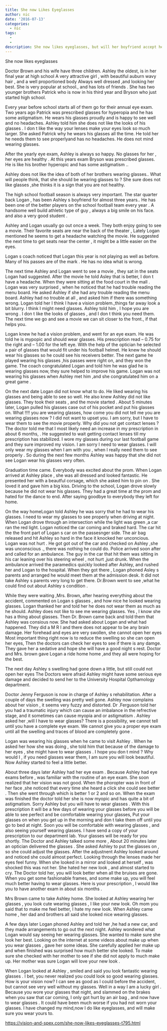 ```yaml
---
title: She now Likes Eyeglasses
author: nic
date: '2016-07-13'
categories:
  - nic
tags:
  - 
  - 
description: She now likes eyeglasses, but will her boyfriend accept her newfound appreciation for vision correction?
---
```

She now likes eyeglasses


Doctor Brown and his wife have three children.
Ashley the oldest, is  in her final year at high school
A  very attractive girl , with beautiful auburn  wavy hair , and  a well proportioned body
Always well dressed ,and looking her best.
She is very  popular at school., and has lots of friends .
She has two younger brothers Patrick who is now in his third year and Bryson who just started high school.

Every year before school starts all of them go for their annual eye exam.
Two years ago Patrick was prescribed glasses for hyperopia and he has some astigmatism.
He wears his glasses proudly and is happy to see well and no headaches.
Ashley told him she does not like the looks of his glasses .
I don t like the way  your  lenses make your  eyes look so much larger.
She  asked Patrick why he wears his glasses all the time.
He told her  he needs them to see properlyand has no headaches. 
He does not mind wearing glasses.

After the yearly eye exam, Ashley is always so happy. 
No glasses for her , her eyes are healthy  .
At this years exam Bryson was prescribed glasses.
He is like his brother hyperopic and has some astigmatism ..

Ashley does not like the idea of both of her brothers wearing glasses..
What will people think, that she should be wearing glasses to ?
She sure does not like glasses ,she thinks it is a sign that you are not healthy.

The high school football season is always very important.
The star quarter back Logan , has been  Ashley s boyfriend for almost three years..
He has been one of the better players on the school football team every year . 
A  handsome well build athletic type of guy , always a big smile on his face.
and  also a very good student .

Ashley and Logan usually go out once a week.
They both enjoy  going to see a movie.
Their favorite seats are near the back of the theater , 
Lately Logan mentioned he seems to get a headache watching the movie.
He suggested the next time to get seats near the center , it might be a little  easier on the eyes.

Logan s coach noticed that Logan  this year is not playing as well as before.
Many  of his passes are  of the mark .
He has no idea what is wrong.

The next time Ashley and Logan went to see a movie , they  sat in the seats Logan had suggested.
After the movie he told Asley that is better, I don t  have a headache.
When they were sitting at the food court in the mall .
Logan was very surprised , when  he noticed that  he had trouble reading the menu board.
He asked Ashley if she had any trouble reading the menu board.
Ashley had no trouble at all , and asked him if there was something wrong.
Logan told her I think I have a vision problem.,things far away look a  bit blurry.
I think I might need  glasses.
Ashley told him , I hope you are wrong .
I don t like the looks of glasses , and  I don t think you need them.
The next time we go and see a movie we can sit closer to the front., if that helps you.

Logan knew he had a vision problem, and went for an eye exam.
He was told he is mypopic and should wear glasses.
His prescription read – 0.75 for the right and – 1.00 for the left eye.
With the help of the optician he selected a pair of glasses that would fit under his football helmet.
He knew he should  wear his glasses so he could see his receivers better.
The next game he played wearing his glasses ,his passes were right on, and they won the game.
The coach congratulated Logan  and told him he was glad he is wearing  glasses now, they sure helped to  improve his game.
Logan was not wearing his glasses when Ashley met him ,and she congratulated him on a  great game .


On the next date Logan did not know what to do.
He liked wearing his glasses and being able to see so well.
He  also knew Ashley did not like glasses.
They took their seats , and the movie started .
About 5 minutes later, Logan   pulled his glasses  case  out of his pocket and put his glasses  on.
What !!!! you are wearing glasses, how come you did not tell me you are wearing glasses now ?
I did not want to upset you.
I am sorry, but I have to wear them  to see the movie properly.
Why did you not get contact lenses ?
The doctor told me that I most likely need an increase in my prescription in about 6 months, . 
He suggested  to wait getting contact lenses till my prescription has stabilized.
I wore my glasses during our last football game and they sure improved my vision.
I am sorry I need to wear glasses. 
I will only wear my glasses when I am with you , when I really need  them to see properly .
So during the next few months Ashley was happy that she did not see Logan wear his glasses very often.

Graduation time came.
Everybody was excited about the prom.
When Logan arrived at Ashley place , she was all dressed and looked fantastic.
He presented her with a beautful corsage, which she asked him to pin  on .
She loved it and gave him a big kiss.
Driving to the school, Logan drove slowly because  he did not wear his glasses.
They had a great time at the prom and hated for the dance to end.
After saying goodbye to everybody they left for home.

On the way homeLogan told Ashley he was sorry  that he had to wear his glasses.
I need to wear my glasses to see properly when  driving at night.
When Logan  drove  through an  intersection while the light was green ,a car ran the red light.
Logan noticed the car coming and  braked hard.
The car  hit the the front part of Logan s car on the passesnger side.
The air bag released and hit Ashley so hard in the face it knocked her unconcious.
Logan was not hurt  .
He got  got out of the car and checked on Ashley ,she was unconscious ., there was nothing he could do.
Police arrived soon after and  called for an ambulance.
The guy in the car that hit them  was sitting in his car leaning over his steering wheel ,
not hurt ,just drunk.
When the ambulance arrived the paramedics  quickly looked after Ashley, and rushed her and Logan to the hospital.
When they got there , Logan  phoned Asley s parents and arranged he would meet them at the admission desk.
It did not take Ashley s parents very long to get there.
Dr.Brown went to see ,what he could find out about Ashley s condition .

While they were waiting ,Mrs. Brown, after hearing everything about the accident, commented on Logan s glasses , and how nice he looked wearing glasses.
Logan thanked her and told her he does not wear them as much as he should. 
Ashley  does not like to see me wearing  glasses.
Yes , I know she has a thing about glasses.
Then Dr. Brown came back and told them that Ashley was consious now.
She had asked about Logan and what had happened.
They did a M R I and there does not appear to be any brain damage.
Her forehead and eyes are very swollen, she cannot open her eyes 
Most important thing right now is  to reduce the swelling so she can open her eyes,
Then the doctors can check her eyes  to see if there is any damge.
They gave her a sedative and hope she will have a good night s rest.
Doctor and Mrs. brown gave Logan a ride home home ,and they all were  hoping for the best.

The next day Ashley s swelling had gone down a little, but still could not open her eyes
The Doctors were afraid   Ashley might have some serious eye damage
and  decided to send her  to the University Hospital Opthamology department.

Doctor Jenny Ferguson is now in charge of Ashley s rehabilitation.
After a couple of days  the swelling was  pretty well gone.
Ashley now  complains about her  vision , it seems very fuzzy and distorted.
Dr .Ferguson told her you had a traumatic  injury which can cause an imbalance  in the refrective stage, and it sometimes can cause  myopia and or astigmatism .
Ashley asked her ,will I have to wear glasses?
There is a possibility, we cannot tell until you have a complete eye exam.
We cannot give you a proper eye exam until all the swelling and  traces of blood are  completely gone .

Logan was wearing his glasses  when he  came to visit Ashley .
When he asked her how she was doing , she told him that because of the damage to her eyes ,
she might have to wear glasses .
I hope you don t mind ?
Why would I , if you need glasses wear them, I am sure you will look beautiful.
Now Ashley started to feel a little  better.

About three days later Ashley had her eye exam .
Because Ashley had  eye exams before ,  was familiar with the routine of an eye exam.
She soon realized that her vision was not good.
When the phoropter was in front of her face ,she noticed that  every time she heard  a click she could see better .
Then she went through which is better  1 or 2 and so on.
When the exam was finished the doctor told her she is now myopic and has quite a bit of astigmatism.
Sorry Ashley but you will have to wear glasses .
With this prescription it will be a few days  of wearing your glasses before you will be able  to see perfect and  be comfortable wearing your glasses,
Put your glasses on when you get up in the morning and don t take them off until you go to bed at night.
Soon you will be comfortable with wearing glasses , and also  seeing  yourself wearing glasses.
I have send a copy of your prescription to our department lab.
Your  glasses will be ready for you shortly.
The Doctor and Ashley talked some more ,
About 20 minutes later an optician delivered the glasses .
She asked Ashley to put the glasses on , so she could adjust the glasses.
After the adjustnent  Ashley  looked around and  noticed  she could almost perfect.
Looking through the lenses made her eyes feel funny.
When she looked in a mirror and looked at herself , was shocked this was not her.
She hated her new look , and almost started to cry.
The Doctor told her, you will look better when all the bruises are gone.
When you get some fashionable frames, and some make up,  you will  feel much better having to wear glasses.
Here is your prescription , I would like you to have another exam in about  six months .

Mrs Brown came to take Ashley home.
She looked at Ashley wearing her glasses , you look cute wearing glasses , I like your new look.
Oh mom you said that to make me feel better, I hate my new look.
When Ashley came home , her dad and brothers all said she looked nice wearing glasses.

 A few days later Logan phoned Ashley and told her ,he had a new car, and they made arrangements  to go out the next  night.
Ashley wondered what Logan would say seeing her wearing glasses.
She wanted to  make sure she look her best.
Looking on  the internet  at some videos about make up when you wear glasses , gave her some ideas.
She carefully applied her make up and when finished was surprised how much better  she looked.
To make sure she checked with her mother to see if she did not apply to much make up.
Her mother was sure Logan will love your new look .

When Logan  looked at  Ashley , smiled and said you look fantastic wearing glasses .
I bet, you never realized you could look so good wearing glasses.
How is your vision now? 
I can see as good as I could before the accident, but cannot see very well without my glasses.
Well in a way I am a lucky girl .
Because you wore your glasses that night, and slammed on the brakes when you saw that car coming,
I only got hurt by an air bag , and now have to wear glasses .
It could have been much worse if you had not worn your glasses.
I have changed my mind,now  I do like eyeglasses, and will  make sure you wear yours to.

https://vision-and-spex.com/she-now-likes-eyeglasses-t795.html